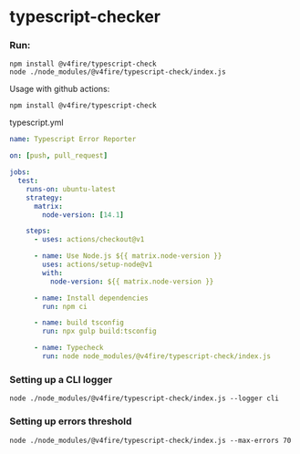 # typescript-checker

### Run:

```
npm install @v4fire/typescript-check
node ./node_modules/@v4fire/typescript-check/index.js
```

Usage with github actions:

```
npm install @v4fire/typescript-check
```

typescript.yml

```yml
name: Typescript Error Reporter

on: [push, pull_request]

jobs:
  test:
    runs-on: ubuntu-latest
    strategy:
      matrix:
        node-version: [14.1]

    steps:
      - uses: actions/checkout@v1

      - name: Use Node.js ${{ matrix.node-version }}
        uses: actions/setup-node@v1
        with:
          node-version: ${{ matrix.node-version }}

      - name: Install dependencies
        run: npm ci

      - name: build tsconfig
        run: npx gulp build:tsconfig

      - name: Typecheck
        run: node node_modules/@v4fire/typescript-check/index.js
```

### Setting up a CLI logger

```
node ./node_modules/@v4fire/typescript-check/index.js --logger cli
```

### Setting up errors threshold

```
node ./node_modules/@v4fire/typescript-check/index.js --max-errors 70
```